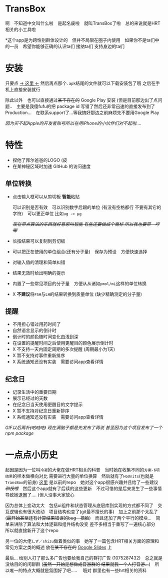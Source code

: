 # TransBox

啊&emsp;不知道中文叫什么啦&emsp;是起名废啦&emsp;就叫TransBox了啦&emsp;总的来说就是HRT相关的小工具啦

*这个app是为跨性别群体设计的&emsp;但并不局限在圈子内使用&emsp;如果你不是ta们中的一员&emsp;希望你能够正确的认识ta们 接纳ta们 支持身边的ta们

# 安装

只要点 [-> 这里 <-](https://github.com/k3-cat/TransBox/releases/latest) 然后再点那个`.apk`结尾的文件就可以下载安装包了哦 之后在手机上直接安装就行

除此以外&emsp;也可以直接通过~~某不存在的~~ Google Play 安装 (但是目前那边出了点问题..&emsp;主要是我傻fufu的把 package id 写错了然后还非常迅速的直接发布到了Production...&emsp;在联系support了...等我搞好那边之前麻烦先不要用Google Play

*因为买不起Apple的开发者账号所以在用iPhone的小伙伴们对不起啦....*

# 特性

- 捏他了拜尔爸爸的LOGO (皮
- 在某神秘区域时加速 GitHub 的访问速度

## 单位转换

- 点击输入框可以从剪切板 **智能**粘贴

  可以识别是否有效&emsp;可以识别数字后跟的单位 (有没有空格都行 不要有其它的字符)&emsp;可以更正单位 比如`ug -> μg`

  _~~现在带点算法的东西就好意思叫智能 有些还要做成个商标 所以我也要带&emsp;哼唧~~_

- 长按结果可以复制到剪切板
- 可以把正在使用的单位组合(还有分子量)&emsp;保存为预设&emsp;方便快速选择
- 对输入值的清理和简单纠错
- 结果无效时给出明确的提示
- 内置了一些常见项目的分子量&emsp;方便从从诸如`pmol/mL`这样的单位转换
- X **不建议**将`FSH`与`LH`的结果转换到质量单位 (缺少精确测定的分子量)

## 提醒

- 不用担心错过用药时间了
- 自然语言显示的倒计时
- 倒计时的颜色随时间变化由浅到深
- 在设置的提醒时间之后使用更醒目的颜色展示倒计时
- X 不支持一天内固定周期的多次提醒 (周期最小为1天)
- X 暂不支持对事件重新排序
- X 系统通知还没有实装&emsp;需要访问app查看详情

## 纪念日

- 记录生活中的重要日期
- 展示已经过的天数
- 在纪念日当天使用更醒目的文字提示
- X 暂不支持对纪念日重新排序
- X 系统通知还没有实装&emsp;需要访问app查看详情

*GIF以后再补~~(咕咕咕)~~ 现在满脑子都是先发布了再说*
*甚至因为这个项目发布了一个 npm package*

# 一点点小历史

起因是因为一位叫`冷凝`的大佬在做HRT相关的科普&emsp;当时她在收集不同的`方案-6项结果`的样本做横向对比 需要进行大量的单位换算&emsp;然后就有了`HoUnits`(也就是`TransBox`的前身) [这里](https://github.com/k3-cat/HoUnits) 是以前的repo&emsp;她对这个app很感兴趣并且给了一些建议 _~~和投喂~~_&emsp;然后这个app就有了后续的这些更新&emsp;不过可惜的是后来发生了一些事情导致她退圈了.... (但人没事大家放心

因为总体上变动太大&emsp;包括ui组件和状态管理从底层库到实现的方式都不同了&emsp;交互逻辑也有很大改动&emsp;项目结构也变了(git最不擅长的事)&emsp;加上之前那个太乱了(~~最开始甚至还有计算结果错误的bug&emsp;捂脸~~)&emsp;而且还加了两个平行的模块...&emsp;简单来讲除了算法和大体逻辑和组件结构没变 差不多相当于重写了一遍核心部分&emsp;所以就直接新开了这个repo

另一位的大佬`しず／shizu`做着类似的事&emsp;她写了一篇包含HRT相关方面的原理和常见方案之类的概述 放在~~某不存在的~~ [Google Slides](https://docs.google.com/presentation/d/1PzE-rmtwBMOrgXcsI~~RIDAKTUIe3fx5h-PmEbzRgBBA/edit?usp=sharing) 上

最后... 给别人打了那么多广告也要给我自己的群打广告 (1075287432)&emsp;总之就是没啥目的的闲聊群 (~~虽然一开始是想做成音游群的 结果就我一个人打音游...~~)&emsp;所以唯一的特点大概就是氛围好了吧.....&emsp; 哦对  群里也有一些hrt相关的资料
